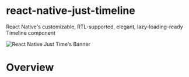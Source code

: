 # react-native-just-timeline
React Native's customizable, RTL-supported, elegant, lazy-loading-ready Timeline component

![React Native Just Time's Banner](https://i.imgur.com/ShVLzEY.png)


# Overview
